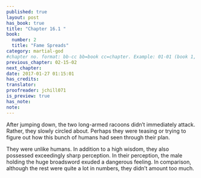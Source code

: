 ```yaml
---
published: true
layout: post
has_book: true
title: "Chapter 16.1 "
book:
  number: 2
  title: "Fame Spreads"
category: martial-god
#chapter no. format: bb-cc bb=book cc=chapter. Example: 01-01 (book 1, chapter 1)
previous_chapter: 02-15-02
next_chapter: 
date: 2017-01-27 01:15:01 
has_credits:
translator:
proofreader: jchill071
is_preview: true
has_note: 
note: 
---
```

After jumping down, the two long-armed racoons didn’t immediately attack. Rather, they slowly circled about. Perhaps they were teasing or trying to figure out how this bunch of humans had seen through their plan.

They were unlike humans. In addition to  a high wisdom, they also possessed exceedingly sharp perception. In their perception, the male holding the huge broadsword exuded a dangerous feeling. In comparison, although the rest were quite a lot in numbers, they didn’t amount too much.

